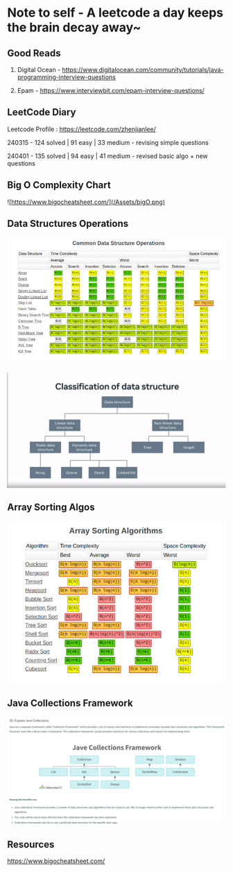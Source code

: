 # Note to self - A leetcode a day keeps the brain decay away~

## Good Reads

1. Digital Ocean - https://www.digitalocean.com/community/tutorials/java-programming-interview-questions

2. Epam - https://www.interviewbit.com/epam-interview-questions/

## LeetCode Diary

Leetcode Profile : https://leetcode.com/zhenjianlee/

240315 - 124 solved | 91 easy | 33 medium - revising simple questions

240401 - 135 solved | 94 easy | 41 medium - revised basic algo + new questions

## Big O Complexity Chart

![https://www.bigocheatsheet.com/](/Assets/bigO.png)


## Data Structures Operations
![alt text](/Assets/image-1.png)

![alt text](/Assets/dsclass.png)

## Array Sorting Algos
![alt text](/Assets/image-2.png)

## Java Collections Framework

![collections](/Assets/collection.png)

## Resources
https://www.bigocheatsheet.com/

